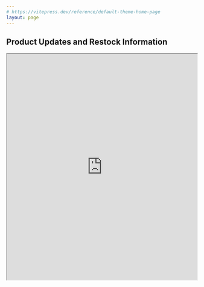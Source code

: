 ```yaml
---
# https://vitepress.dev/reference/default-theme-home-page
layout: page
---
```

## Product Updates and Restock Information
<iframe src="https://trello.com/b/99fbRrEe.html" width="100%" height="600px"></iframe>
